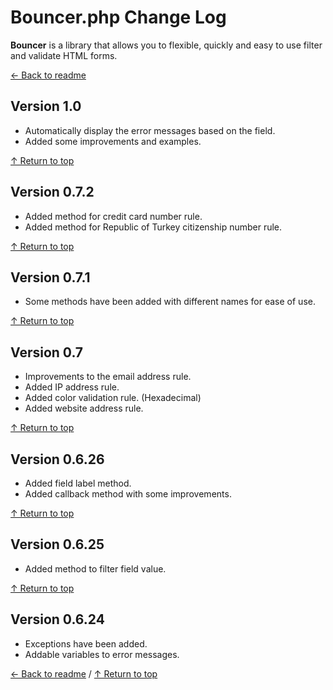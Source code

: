 # Bouncer.php Change Log
**Bouncer** is a library that allows you to flexible, quickly and easy to use filter and validate HTML forms.

[← Back to readme](/README.md)

## Version 1.0

- Automatically display the error messages based on the field.
- Added some improvements and examples.

[&#8593; Return to top](#bouncerphp-change-log)

## Version 0.7.2

- Added method for credit card number rule.
- Added method for Republic of Turkey citizenship number rule.

[&#8593; Return to top](#bouncerphp-change-log)

## Version 0.7.1

- Some methods have been added with different names for ease of use.

[&#8593; Return to top](#bouncerphp-change-log)

## Version 0.7

- Improvements to the email address rule.
- Added IP address rule.
- Added color validation rule. (Hexadecimal)
- Added website address rule.

[&#8593; Return to top](#bouncerphp-change-log)

## Version 0.6.26

- Added field label method.
- Added callback method with some improvements.

[&#8593; Return to top](#bouncerphp-change-log)

## Version 0.6.25

- Added method to filter field value.

[&#8593; Return to top](#bouncerphp-change-log)

## Version 0.6.24

- Exceptions have been added.
- Addable variables to error messages.

[← Back to readme](/README.md) / [&#8593; Return to top](#bouncerphp-change-log)